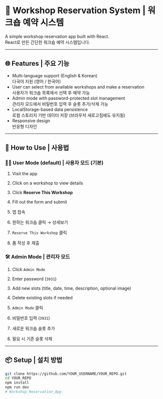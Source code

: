 # 📅 Workshop Reservation System | 워크숍 예약 시스템

A simple workshop reservation app built with React.  
React로 만든 간단한 워크숍 예약 시스템입니다.

---

## 🌐 Features | 주요 기능

- Multi-language support (English & Korean)  
  다국어 지원 (영어 / 한국어)
- User can select from available workshops and make a reservation  
  사용자가 워크숍 목록에서 선택 후 예약 가능
- Admin mode with password-protected slot management  
  관리자 모드에서 비밀번호 입력 후 슬롯 추가/삭제 가능
- LocalStorage-based data persistence  
  로컬 스토리지 기반 데이터 저장 (브라우저 새로고침에도 유지됨)
- Responsive design  
  반응형 디자인

---

## 🚀 How to Use | 사용법

### 🧑‍🎨 User Mode (default) | 사용자 모드 (기본)

1. Visit the app
2. Click on a workshop to view details
3. Click **Reserve This Workshop**
4. Fill out the form and submit

1. 앱 접속  
2. 원하는 워크숍 클릭 → 상세보기  
3. `Reserve This Workshop` 클릭  
4. 폼 작성 후 제출

### 🛠 Admin Mode | 관리자 모드

1. Click `Admin Mode`
2. Enter password (`3931`)
3. Add new slots (title, date, time, description, optional image)
4. Delete existing slots if needed

1. `Admin Mode` 클릭  
2. 비밀번호 입력 (`3931`)  
3. 새로운 워크숍 슬롯 추가  
4. 필요 시 기존 슬롯 삭제

---

## 📦 Setup | 설치 방법

```bash
git clone https://github.com/YOUR_USERNAME/YOUR_REPO.git
cd YOUR_REPO
npm install
npm run dev
# Workshop_Reservation_App
